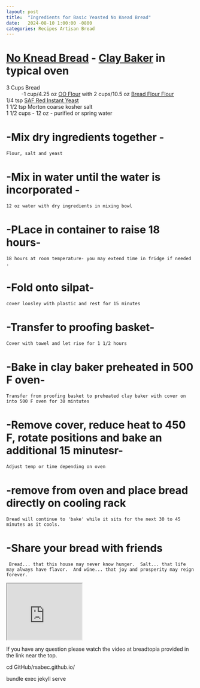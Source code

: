 ```yaml
---
layout: post
title:  "Ingredients for Basic Yeasted No Knead Bread"
date:   2024-08-10 1:00:00 -0800
categories: Recipes Artisan Bread  
---
```


#  <a href="https://breadtopia.com/no-knead-bread/">No Knead Bread</a> - <a href="https://breadtopia.com/store/oblong-cloche/">Clay Baker</a> in typical oven 

<dl>
  <dt>3 Cups Bread</dt>
  <dd>-1 cup/4.25 oz <a href="https://www.amazon.com/Antimo-Caputo-Chefs-00-Flour/dp/B0038ZS6PU">OO Flour</a> with 2 cups/10.5 oz <a href="https://shop.kingarthurbaking.com/items/bread-flour/">Bread Flour Flour</a></dd>
  <dt>1/4 tsp <a href="https://shop.kingarthurbaking.com/items/saf-red-instant-yeast">SAF Red Instant Yeast</a></dt>
 <dt>1 1/2 tsp Morton coarse kosher salt </dt>
 <dt>1 1/2 cups - 12 oz - purified or spring water</dt>
</dl>


# -Mix dry ingredients together - 

	Flour, salt and yeast


# -Mix in water until the water is incorporated - 
	
	12 oz water with dry ingredients in mixing bowl


# -PLace in container to raise 18 hours-
	
	18 hours at room temperature- you may extend time in fridge if needed .

# -Fold onto silpat-
	
	cover loosley with plastic and rest for 15 minutes

# -Transfer to proofing basket-
	
	Cover with towel and let rise for 1 1/2 hours	

# -Bake in clay baker preheated in 500 F oven-
	Transfer from proofing basket to preheated clay baker with cover on into 500 F oven for 30 mintutes

# -Remove cover, reduce heat to 450 F, rotate positions and bake an additional 15 minutesr-
	
	Adjust temp or time depending on oven	 

# -remove from oven and place bread directly on cooling rack
	
	Bread will continue to 'bake' while it sits for the next 30 to 45 minutes as it cools.

# -Share your bread with friends 
	
	 Bread... that this house may never know hunger.  Salt... that life may always have flavor.  And wine... that joy and prosperity may reign forever.

<iframe src="https://drive.google.com/file/d/1FxA2-zhG-CJlcbA14CJiL7LeWhqoEMIk/preview" width="200" height="150" allow="autoplay"></iframe>

<br>

If you have any question please watch the video at breadtopia provided in the link near the top. 

cd GitHub/rsabec.github.io/

bundle exec jekyll serve


[github-pages]: https://pages.github.com/
[jekyll-gh]:   https://github.com/jekyll/jekyll
